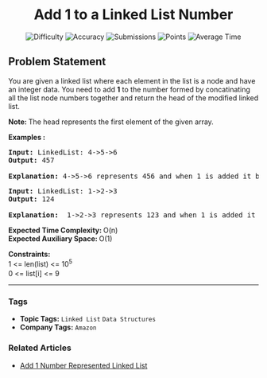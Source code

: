 <h1 align="center">Add 1 to a Linked List Number</h1>

<p align="center">
  <img alt="Difficulty" title="Difficulty" src="https://custom-icon-badges.demolab.com/badge/Difficulty: Medium-1F222E?style=for-the-badge&logoColor=white&logo=fire"/>
  <img alt="Accuracy" title="Accuracy" src="https://custom-icon-badges.demolab.com/badge/Accuracy: 31.91%25-1F222E?style=for-the-badge&logoColor=white&logo=target"/>
  <img alt="Submissions" title="Submissions" src="https://custom-icon-badges.demolab.com/badge/Submissions: 324K+-1F222E?style=for-the-badge&logoColor=white&logo=repo"/>
  <img alt="Points" title="Points" src="https://custom-icon-badges.demolab.com/badge/Points: 4-1F222E?style=for-the-badge&logoColor=white&logo=award"/>
  <img alt="Average Time" title="Average Time" src="https://custom-icon-badges.demolab.com/badge/Average%20Time: 20m-1F222E?style=for-the-badge&logoColor=white&logo=clock"/>
</p>

## Problem Statement

You are given a linked list where each element in the list is a node and have an integer data. You need to add <b>1</b> to the number formed by concatinating all the list node numbers together and return the head of the modified linked list. 

<b>Note: </b>The head represents the first element of the given array.

<b>Examples :</b>

<pre><b>Input: </b>LinkedList: 4->5->6
<b>Output: </b>457<br><br><b>Explanation:</b> 4->5->6 represents 456 and when 1 is added it becomes 457. 
</pre>

<pre><b>Input: </b>LinkedList: 1->2->3
<b>Output: </b>124<br> <br><b>Explanation:</b>  1->2->3 represents 123 and when 1 is added it becomes 124. </pre>

<b>Expected Time Complexity: </b>O(n)<br><b>Expected Auxiliary Space: </b>O(1)

<b>Constraints:</b><br>1 <= len(list) <= 10<sup>5<br></sup>0 <= list[i] <= 9<sup><br></sup>


<hr>

### Tags
- **Topic Tags:** `Linked List` `Data Structures`
- **Company Tags:** `Amazon`

### Related Articles
- [Add 1 Number Represented Linked List](https://www.geeksforgeeks.org/add-1-number-represented-linked-list/)
